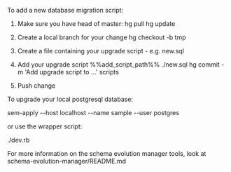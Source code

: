 To add a new database migration script:

  1. Make sure you have head of master:
     hg pull
     hg update

  2. Create a local branch for your change
     hg checkout -b tmp

  3. Create a file containing your upgrade script - e.g. new.sql

  4. Add your upgrade script
     %%add_script_path%% ./new.sql
     hg commit -m 'Add upgrade script to ...' scripts

  5. Push change

To upgrade your local postgresql database:

  sem-apply --host localhost --name sample --user postgres

or use the wrapper script:

  ./dev.rb

For more information on the schema evolution manager tools, look at
schema-evolution-manager/README.md
